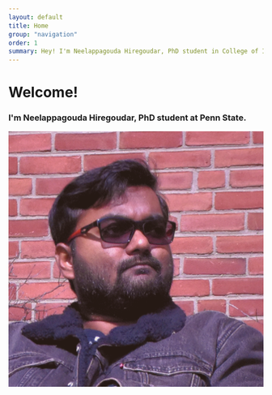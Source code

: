 ```yaml
---
layout: default
title: Home
group: "navigation"
order: 1
summary: Hey! I'm Neelappagouda Hiregoudar, PhD student in College of Information Sciences and technology (IST) at Penn State. Welcome to my personal website! 
---
```


# Welcome!

### I'm Neelappagouda Hiregoudar, PhD student at Penn State.

<img src="/assets/images/neel_headshot.png" class="wrapped rounded">



<!-- 
My primary research interests lie in econometrics. Recent projects focus on inference with many categorical variables, the zero-market-share problem in discrete choice demand estimation, and identification of causal effects of macroeconomic variables on microeconomic outcomes. See [Research](\research) for details & drafts.

I also greatly enjoy working on computational projects. My co-authors and I recently released the first package for [double/debiased machine learning in Stata](https://statalasso.github.io/docs/ddml/). Other in-progress work I contribute to inlcude a package for [double/debiased machine learning in R](https://thomaswiemann.com/ddml/), and the python library [scriptflow](https://github.com/tlamadon/scriptflow/tree/dev-hpc2) for asynchronously scheduling scripts on computing clusters. See [Computing](/computing) for details.

One highlight of my PhD was to design and lecture an undergraduate course in econometrics. The course focused on the three distinct tasks arising in the analysis of causal questions (see Heckman and Vytlacil, 2007): Definition, identification, and estimation of causal parameters. See [Teaching](/teaching) for the course materials.

Don't hestitate to reach out if any our interests overlap: I'm sure we'll find something exciting to chat about! See [CV](/assets/pdfs/wiemann_cv_2023_06_23.pdf) for my contact details. -->